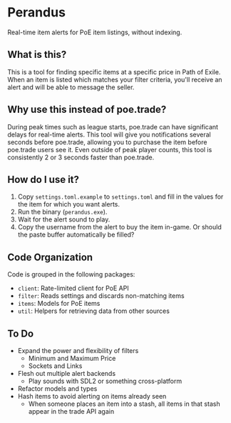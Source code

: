 # Perandus

Real-time item alerts for PoE item listings, without indexing.

## What is this?

This is a tool for finding specific items at a specific price in Path of Exile.
When an item is listed which matches your filter criteria, you'll receive an
alert and will be able to message the seller.

## Why use this instead of poe.trade?

During peak times such as league starts, poe.trade can have significant delays
for real-time alerts. This tool will give you notifications several seconds
before poe.trade, allowing you to purchase the item before poe.trade users see
it. Even outside of peak player counts, this tool is consistently 2 or 3
seconds faster than poe.trade.

## How do I use it?

1. Copy `settings.toml.example` to `settings.toml` and fill in the values for
   the item for which you want alerts.
2. Run the binary (`perandus.exe`).
3. Wait for the alert sound to play.
4. Copy the username from the alert to buy the item in-game.
   Or should the paste buffer automatically be filled?

## Code Organization

Code is grouped in the following packages:

* `client`: Rate-limited client for PoE API
* `filter`: Reads settings and discards non-matching items
* `items`: Models for PoE items
* `util`: Helpers for retrieving data from other sources

## To Do

* Expand the power and flexibility of filters
  * Minimum and Maximum Price
  * Sockets and Links
* Flesh out multiple alert backends
  * Play sounds with SDL2 or something cross-platform
* Refactor models and types
* Hash items to avoid alerting on items already seen
  * When someone places an item into a stash, all items in that stash appear
	  in the trade API again
